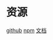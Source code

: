 # 资源
[github](https://github.com/quilljs/quill)
[npm](https://www.npmjs.com/package/quill)
[文档](https://quilljs.com/docs/quickstart/)